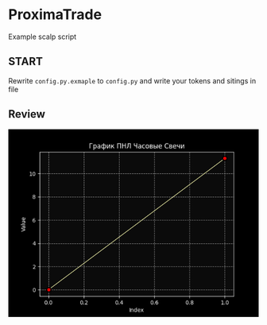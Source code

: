 # ProximaTrade

Example scalp script

## START

Rewrite `config.py.exmaple` to `config.py` and write your tokens and sitings in file

## Review

<img src="pnl.png">